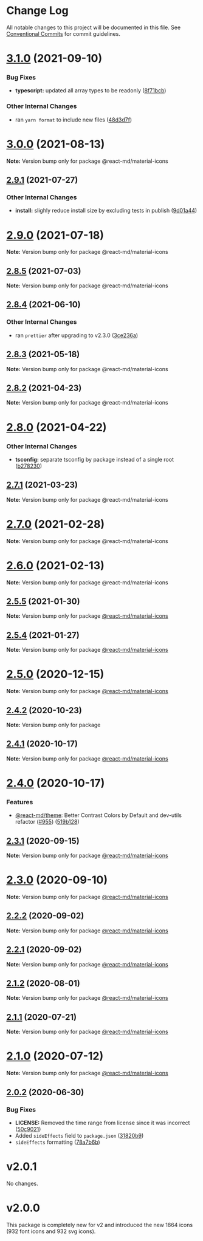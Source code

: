 # Change Log

All notable changes to this project will be documented in this file.
See [Conventional Commits](https://conventionalcommits.org) for commit guidelines.

# [3.1.0](https://github.com/mlaursen/react-md/compare/v3.0.1...v3.1.0) (2021-09-10)


### Bug Fixes

* **typescript:** updated all array types to be readonly ([8f71bcb](https://github.com/mlaursen/react-md/commit/8f71bcbde12928434975c6836079c3dda7c6ab1f))


### Other Internal Changes

* ran `yarn format` to include new files ([48d3d7f](https://github.com/mlaursen/react-md/commit/48d3d7fddb0435edf7dec9d0ba38cf3f0f251709))






# [3.0.0](https://github.com/mlaursen/react-md/compare/v2.9.1...v3.0.0) (2021-08-13)

**Note:** Version bump only for package @react-md/material-icons





## [2.9.1](https://github.com/mlaursen/react-md/compare/v2.9.0...v2.9.1) (2021-07-27)


### Other Internal Changes

* **install:** slighly reduce install size by excluding tests in publish ([9d01a44](https://github.com/mlaursen/react-md/commit/9d01a44b81b619d6ac1c4d458005c99838fc6894))






# [2.9.0](https://github.com/mlaursen/react-md/compare/v2.8.5...v2.9.0) (2021-07-18)

**Note:** Version bump only for package @react-md/material-icons





## [2.8.5](https://github.com/mlaursen/react-md/compare/v2.8.4...v2.8.5) (2021-07-03)

**Note:** Version bump only for package @react-md/material-icons





## [2.8.4](https://github.com/mlaursen/react-md/compare/v2.8.3...v2.8.4) (2021-06-10)


### Other Internal Changes

* ran `prettier` after upgrading to v2.3.0 ([3ce236a](https://github.com/mlaursen/react-md/commit/3ce236a6008ff3d57f16cf3f6ab8e85fcce1dd4d))






## [2.8.3](https://github.com/mlaursen/react-md/compare/v2.8.2...v2.8.3) (2021-05-18)

**Note:** Version bump only for package @react-md/material-icons





## [2.8.2](https://github.com/mlaursen/react-md/compare/v2.8.1...v2.8.2) (2021-04-23)

**Note:** Version bump only for package @react-md/material-icons





# [2.8.0](https://github.com/mlaursen/react-md/compare/v2.7.1...v2.8.0) (2021-04-22)


### Other Internal Changes

* **tsconfig:** separate tsconfig by package instead of a single root ([b278230](https://github.com/mlaursen/react-md/commit/b2782303b2a2db07eeaa25b6a3d04337976cffaa))






## [2.7.1](https://github.com/mlaursen/react-md/compare/v2.7.0...v2.7.1) (2021-03-23)

**Note:** Version bump only for package @react-md/material-icons





# [2.7.0](https://github.com/mlaursen/react-md/compare/v2.6.0...v2.7.0) (2021-02-28)

**Note:** Version bump only for package @react-md/material-icons





# [2.6.0](https://github.com/mlaursen/react-md/compare/v2.5.5...v2.6.0) (2021-02-13)

**Note:** Version bump only for package @react-md/material-icons





## [2.5.5](https://github.com/mlaursen/react-md/compare/v2.5.4...v2.5.5) (2021-01-30)

**Note:** Version bump only for package
[@react-md/material-icons](../material-icons)

## [2.5.4](https://github.com/mlaursen/react-md/compare/v2.5.3...v2.5.4) (2021-01-27)

**Note:** Version bump only for package
[@react-md/material-icons](../material-icons)

# [2.5.0](https://github.com/mlaursen/react-md/compare/v2.4.3...v2.5.0) (2020-12-15)

**Note:** Version bump only for package
[@react-md/material-icons](../material-icons)

## [2.4.2](https://github.com/mlaursen/react-md/compare/v2.4.1...v2.4.2) (2020-10-23)

**Note:** Version bump only for package

## [2.4.1](https://github.com/mlaursen/react-md/compare/v2.4.0...v2.4.1) (2020-10-17)

**Note:** Version bump only for package
[@react-md/material-icons](../material-icons)

# [2.4.0](https://github.com/mlaursen/react-md/compare/v2.3.1...v2.4.0) (2020-10-17)

### Features

- [@react-md/theme](../theme): Better Contrast Colors by Default and dev-utils
  refactor ([#955](https://github.com/mlaursen/react-md/issues/955))
  ([519b128](https://github.com/mlaursen/react-md/commit/519b128522de944d55ff96a1e1125447665ed586))

## [2.3.1](https://github.com/mlaursen/react-md/compare/v2.3.0...v2.3.1) (2020-09-15)

**Note:** Version bump only for package
[@react-md/material-icons](../material-icons)

# [2.3.0](https://github.com/mlaursen/react-md/compare/v2.2.0...v2.3.0) (2020-09-10)

**Note:** Version bump only for package
[@react-md/material-icons](../material-icons)

## [2.2.2](https://github.com/mlaursen/react-md/compare/v2.2.1...v2.2.2) (2020-09-02)

**Note:** Version bump only for package
[@react-md/material-icons](../material-icons)

## [2.2.1](https://github.com/mlaursen/react-md/compare/v2.2.0...v2.2.1) (2020-09-02)

**Note:** Version bump only for package
[@react-md/material-icons](../material-icons)

## [2.1.2](https://github.com/mlaursen/react-md/compare/v2.1.1...v2.1.2) (2020-08-01)

**Note:** Version bump only for package
[@react-md/material-icons](../material-icons)

## [2.1.1](https://github.com/mlaursen/react-md/compare/v2.1.0...v2.1.1) (2020-07-21)

**Note:** Version bump only for package
[@react-md/material-icons](../material-icons)

# [2.1.0](https://github.com/mlaursen/react-md/compare/v2.0.4...v2.1.0) (2020-07-12)

**Note:** Version bump only for package
[@react-md/material-icons](../material-icons)

## [2.0.2](https://github.com/mlaursen/react-md/compare/v2.0.1...v2.0.2) (2020-06-30)

### Bug Fixes

- **LICENSE:** Removed the time range from license since it was incorrect
  ([50c9021](https://github.com/mlaursen/react-md/commit/50c9021cedc0d642758b9fd541bb6c93d2fe1786))
- Added `sideEffects` field to `package.json`
  ([31820b9](https://github.com/mlaursen/react-md/commit/31820b9b43705e5849664500a17b6849eb6dc2a9))
- `sideEffects` formatting
  ([78a7b6b](https://github.com/mlaursen/react-md/commit/78a7b6b0e40c7daefb749835670705f21bd21720))

# v2.0.1

No changes.

# v2.0.0

This package is completely new for v2 and introduced the new 1864 icons (932
font icons and 932 svg icons).
